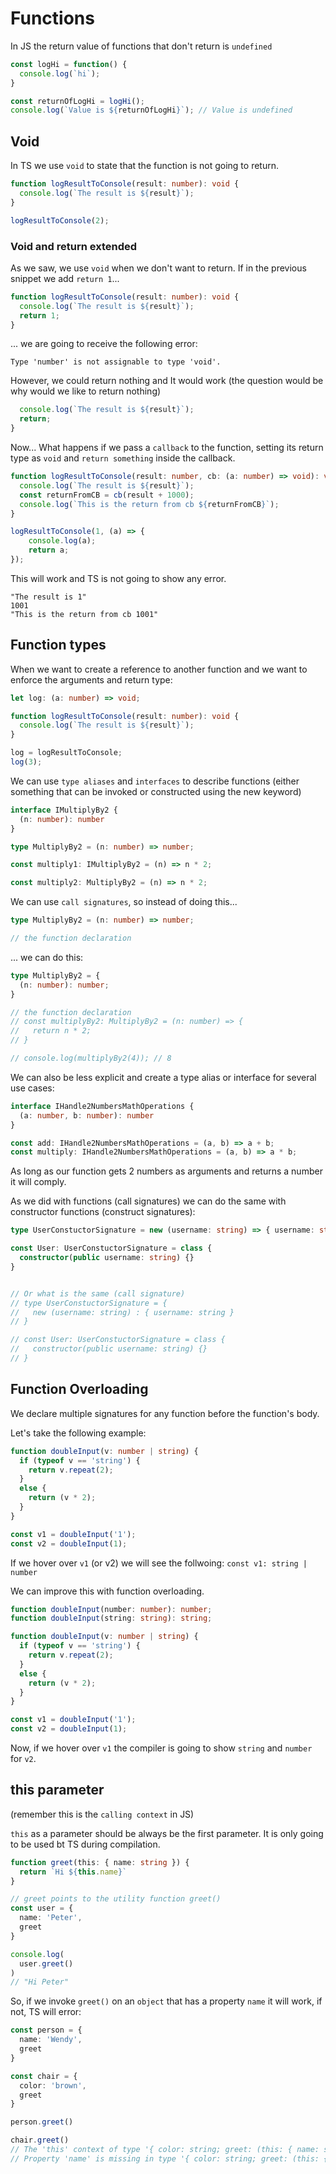 # Functions

In JS the return value of functions that don't return is `undefined`

```js
const logHi = function() {
  console.log(`hi`);
}

const returnOfLogHi = logHi();
console.log(`Value is ${returnOfLogHi}`); // Value is undefined
```

## Void

In TS we use `void` to state that the function is not going to return.

```ts
function logResultToConsole(result: number): void {
  console.log(`The result is ${result}`);
}

logResultToConsole(2);
```

### Void and return extended

As we saw, we use `void` when we don't want to return. If in the previous snippet we add `return 1`...

```ts
function logResultToConsole(result: number): void {
  console.log(`The result is ${result}`);
  return 1;
}
```

... we are going to receive the following error:

```
Type 'number' is not assignable to type 'void'.
```

However, we could return nothing and It would work (the question would be why would we like to return nothing)

```ts
  console.log(`The result is ${result}`);
  return;
}
```

Now... What happens if we pass a `callback` to the function, setting its return type as `void` and `return something` inside the callback.

<!-- 
TODO: Why?
-->

```ts
function logResultToConsole(result: number, cb: (a: number) => void): void {
  console.log(`The result is ${result}`);
  const returnFromCB = cb(result + 1000);
  console.log(`This is the return from cb ${returnFromCB}`);
}

logResultToConsole(1, (a) => {
    console.log(a);
    return a;
});
```

This will work and TS is not going to show any error.

```
"The result is 1" 
1001 
"This is the return from cb 1001" 
```

## Function types

When we want to create a reference to another function and we want to enforce the arguments and return type:

```ts
let log: (a: number) => void;

function logResultToConsole(result: number): void {
  console.log(`The result is ${result}`);
}

log = logResultToConsole;
log(3);
```

<!--
  TODO:
    Callable types definition
    Call signatures definition
-->

We can use `type aliases` and `interfaces` to describe functions (either something that can be invoked or constructed using the new keyword)

```ts
interface IMultiplyBy2 {
  (n: number): number
}

type MultiplyBy2 = (n: number) => number;

const multiply1: IMultiplyBy2 = (n) => n * 2;

const multiply2: MultiplyBy2 = (n) => n * 2;
```

We can use `call signatures`, so instead of doing this...

```ts
type MultiplyBy2 = (n: number) => number;

// the function declaration
```

... we can do this:

```ts
type MultiplyBy2 = {
  (n: number): number;
}

// the function declaration
// const multiplyBy2: MultiplyBy2 = (n: number) => {
//   return n * 2;
// }

// console.log(multiplyBy2(4)); // 8
```

We can also be less explicit and create a type alias or interface for several use cases:

```ts
interface IHandle2NumbersMathOperations {
  (a: number, b: number): number
}

const add: IHandle2NumbersMathOperations = (a, b) => a + b;
const multiply: IHandle2NumbersMathOperations = (a, b) => a * b;
```

As long as our function gets 2 numbers as arguments and returns a number it will comply.

As we did with functions (call signatures) we can do the same with constructor functions (construct signatures):

```ts
type UserConstuctorSignature = new (username: string) => { username: string }

const User: UserConstuctorSignature = class {
  constructor(public username: string) {}
}


// Or what is the same (call signature)
// type UserConstuctorSignature = {
//   new (username: string) : { username: string }
// }

// const User: UserConstuctorSignature = class {
//   constructor(public username: string) {}
// }
```

## Function Overloading
We declare multiple signatures for any function before the function's body.

Let's take the following example:

```ts
function doubleInput(v: number | string) {
  if (typeof v == 'string') {
    return v.repeat(2);
  }
  else {
    return (v * 2);
  }
}

const v1 = doubleInput('1');
const v2 = doubleInput(1);
```

If we hover over `v1` (or v2) we will see the follwoing: `const v1: string | number`

We can improve this with function overloading.

```ts
function doubleInput(number: number): number;
function doubleInput(string: string): string;

function doubleInput(v: number | string) {
  if (typeof v == 'string') {
    return v.repeat(2);
  }
  else {
    return (v * 2);
  }
}

const v1 = doubleInput('1');
const v2 = doubleInput(1);
```

Now, if we hover over `v1` the compiler is going to show `string` and `number` for `v2`.

<!-- TODO: check this...
We can also use `call signatures` in conjuntion with `function overloading`.

```ts

``` 
-->

## this parameter
(remember this is the `calling context` in JS)

`this` as a parameter should be always be the first parameter.
It is only going to be used bt TS during compilation.


```ts
function greet(this: { name: string }) {
  return `Hi ${this.name}`
}

// greet points to the utility function greet()
const user = {
  name: 'Peter',
  greet
}

console.log(
  user.greet()
)
// "Hi Peter" 
```

So, if we invoke `greet()` on an `object` that has a property `name` it will work, if not, TS will error:

```ts
const person = {
  name: 'Wendy',
  greet
}

const chair = {
  color: 'brown',
  greet
}

person.greet()

chair.greet()
// The 'this' context of type '{ color: string; greet: (this: { name: string; }) => string; }' is not assignable to method's 'this' of type '{ name: string; }'.
// Property 'name' is missing in type '{ color: string; greet: (this: { name: string; }) => string; }' but required in type '{ name: string; }'.
```


<!-- 
  TODO:
    this type
-->